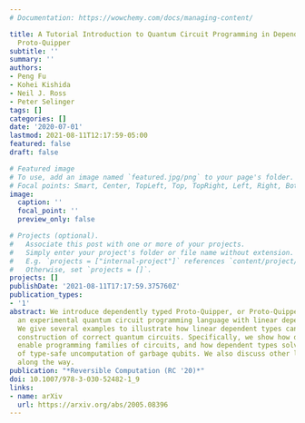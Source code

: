 ```yaml
---
# Documentation: https://wowchemy.com/docs/managing-content/

title: A Tutorial Introduction to Quantum Circuit Programming in Dependently Typed
  Proto-Quipper
subtitle: ''
summary: ''
authors:
- Peng Fu
- Kohei Kishida
- Neil J. Ross
- Peter Selinger
tags: []
categories: []
date: '2020-07-01'
lastmod: 2021-08-11T12:17:59-05:00
featured: false
draft: false

# Featured image
# To use, add an image named `featured.jpg/png` to your page's folder.
# Focal points: Smart, Center, TopLeft, Top, TopRight, Left, Right, BottomLeft, Bottom, BottomRight.
image:
  caption: ''
  focal_point: ''
  preview_only: false

# Projects (optional).
#   Associate this post with one or more of your projects.
#   Simply enter your project's folder or file name without extension.
#   E.g. `projects = ["internal-project"]` references `content/project/deep-learning/index.md`.
#   Otherwise, set `projects = []`.
projects: []
publishDate: '2021-08-11T17:17:59.375760Z'
publication_types:
- '1'
abstract: We introduce dependently typed Proto-Quipper, or Proto-Quipper-D for short,
  an experimental quantum circuit programming language with linear dependent types.
  We give several examples to illustrate how linear dependent types can help in the
  construction of correct quantum circuits. Specifically, we show how dependent types
  enable programming families of circuits, and how dependent types solve the problem
  of type-safe uncomputation of garbage qubits. We also discuss other language features
  along the way.
publication: "*Reversible Computation (RC '20)*"
doi: 10.1007/978-3-030-52482-1_9
links:
- name: arXiv
  url: https://arxiv.org/abs/2005.08396
---
```

